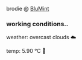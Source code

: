 brodie @ [BluMint](https://www.linkedin.com/company/blumint-io/)

<!--weather_start-->
### working conditions..

weather: overcast clouds ☁️

temp: 5.90 °C 🧥

<!--weather_end-->

